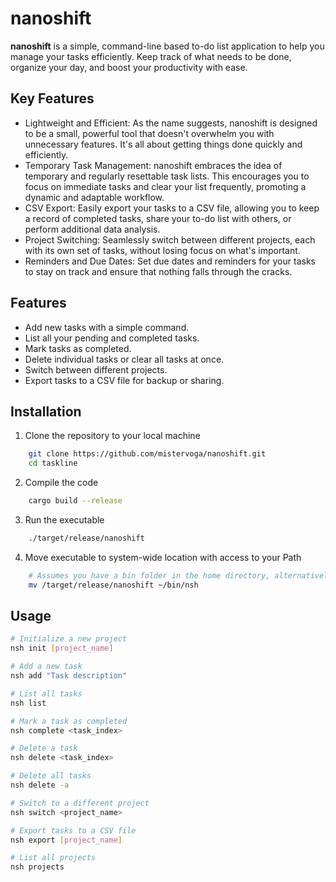 # nanoshift

**nanoshift** is a simple, command-line based to-do list application to help you manage your tasks efficiently. Keep track of what needs to be done, organize your day, and boost your productivity with ease.

## Key Features

- Lightweight and Efficient: As the name suggests, nanoshift is designed to be a small, powerful tool that doesn't overwhelm you with unnecessary features. It's all about getting things done quickly and efficiently.
- Temporary Task Management: nanoshift embraces the idea of temporary and regularly resettable task lists. This encourages you to focus on immediate tasks and clear your list frequently, promoting a dynamic and adaptable workflow.
- CSV Export: Easily export your tasks to a CSV file, allowing you to keep a record of completed tasks, share your to-do list with others, or perform additional data analysis.
- Project Switching: Seamlessly switch between different projects, each with its own set of tasks, without losing focus on what's important.
- Reminders and Due Dates: Set due dates and reminders for your tasks to stay on track and ensure that nothing falls through the cracks.

## Features

- Add new tasks with a simple command.
- List all your pending and completed tasks.
- Mark tasks as completed.
- Delete individual tasks or clear all tasks at once.
- Switch between different projects.
- Export tasks to a CSV file for backup or sharing.

## Installation

1. Clone the repository to your local machine

```sh
    git clone https://github.com/mistervoga/nanoshift.git
    cd taskline
```

2. Compile the code

```sh
    cargo build --release
```

3. Run the executable

```sh
    ./target/release/nanoshift
```

4. Move executable to system-wide location with access to your Path

```sh
    # Assumes you have a bin folder in the home directory, alternatively you can move it to /usr/bin/nsh
    mv /target/release/nanoshift ~/bin/nsh
```

## Usage

```sh
# Initialize a new project
nsh init [project_name]

# Add a new task
nsh add "Task description"

# List all tasks
nsh list

# Mark a task as completed
nsh complete <task_index>

# Delete a task
nsh delete <task_index>

# Delete all tasks
nsh delete -a

# Switch to a different project
nsh switch <project_name>

# Export tasks to a CSV file
nsh export [project_name]

# List all projects
nsh projects
```
